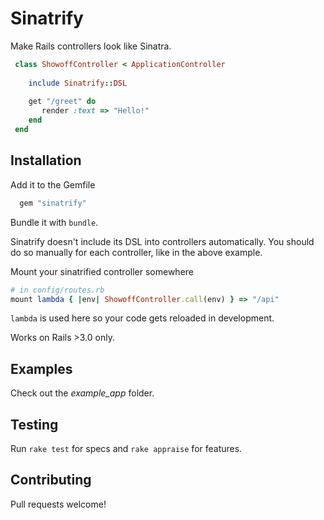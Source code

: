 # Sinatrify

Make Rails controllers look like Sinatra.

```ruby
 class ShowoffController < ApplicationController
    
    include Sinatrify::DSL
   
    get "/greet" do
       render :text => "Hello!"
    end
 end
```

## Installation

Add it to the Gemfile
```ruby
  gem "sinatrify"
```
Bundle it with `bundle`.

Sinatrify doesn't include its DSL into controllers automatically.
You should do so manually for each controller, like in the above example.

Mount your sinatrified controller somewhere
```ruby 
# in config/routes.rb
mount lambda { |env| ShowoffController.call(env) } => "/api"
```

`lambda` is used here so your code gets reloaded in development.

Works on Rails >3.0 only.

## Examples

Check out the *example_app* folder.

## Testing

Run `rake test` for specs and `rake appraise` for features. 

## Contributing

Pull requests welcome!
